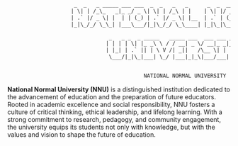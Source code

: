 ```txt
                     _  _   _ _____ ___ ___  _  _   _   _      _  _  ___  ___ __  __   _   _
                    | \| | /_\_   _|_ _/ _ \| \| | /_\ | |    | \| |/ _ \| _ \  \/  | /_\ | |
                    | .` |/ _ \| |  | | (_) | .` |/ _ \| |__  | .` | (_) |   / |\/| |/ _ \| |__
                    |_|\_/_/ \_\_| |___\___/|_|\_/_/ \_\____| |_|\_|\___/|_|_\_|  |_/_/ \_\____|

                                _   _ _  _ _____   _____ ___  ___ ___ _______   __
                               | | | | \| |_ _\ \ / / __| _ \/ __|_ _|_   _\ \ / /
                               | |_| | .` || | \ V /| _||   /\__ \| |  | |  \ V /
                                \___/|_|\_|___| \_/ |___|_|_\|___/___| |_|   |_|


                                           NATIONAL NORMAL UNIVERSITY
```

**National Normal University (NNU)** is a distinguished institution dedicated to the advancement of education and the preparation of future educators. Rooted in academic excellence and social responsibility, NNU fosters a culture of critical thinking, ethical leadership, and lifelong learning. With a strong commitment to research, pedagogy, and community engagement, the university equips its students not only with knowledge, but with the values and vision to shape the future of education.

